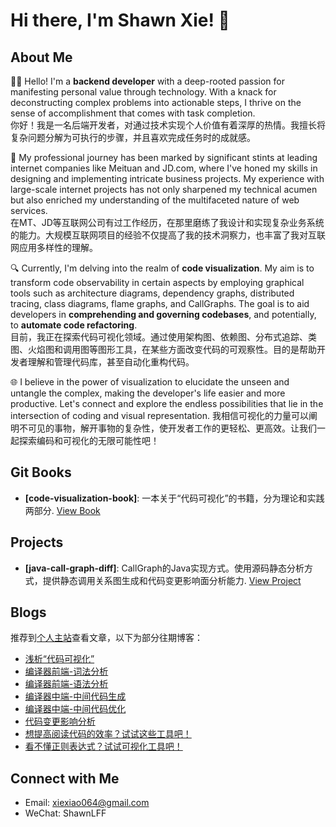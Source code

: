 <!--
**Xiaoxie1994/Xiaoxie1994** is a ✨ _special_ ✨ repository because its `README.md` (this file) appears on your GitHub profile.

Here are some ideas to get you started:

- 🔭 I’m currently working on ...
- 🌱 I’m currently learning ...
- 👯 I’m looking to collaborate on ...
- 🤔 I’m looking for help with ...
- 💬 Ask me about ...
- 📫 How to reach me: ...
- 😄 Pronouns: ...
- ⚡ Fun fact: ...
-->
# Hi there, I'm Shawn Xie! 👋

## About Me
👨‍💻 Hello! I'm a **backend developer** with a deep-rooted passion for manifesting personal value through technology. With a knack for deconstructing complex problems into actionable steps, I thrive on the sense of accomplishment that comes with task completion.    
你好！我是一名后端开发者，对通过技术实现个人价值有着深厚的热情。我擅长将复杂问题分解为可执行的步骤，并且喜欢完成任务时的成就感。

🚀 My professional journey has been marked by significant stints at leading internet companies like Meituan and JD.com, where I've honed my skills in designing and implementing intricate business projects. My experience with large-scale internet projects has not only sharpened my technical acumen but also enriched my understanding of the multifaceted nature of web services.    
在MT、JD等互联网公司有过工作经历，在那里磨练了我设计和实现复杂业务系统的能力。大规模互联网项目的经验不仅提高了我的技术洞察力，也丰富了我对互联网应用多样性的理解。

🔍 Currently, I'm delving into the realm of **code visualization**. My aim is to transform code observability in certain aspects by employing graphical tools such as architecture diagrams, dependency graphs, distributed tracing, class diagrams, flame graphs, and CallGraphs. The goal is to aid developers in **comprehending and governing codebases**, and potentially, to **automate code refactoring**.     
目前，我正在探索代码可视化领域。通过使用架构图、依赖图、分布式追踪、类图、火焰图和调用图等图形工具，在某些方面改变代码的可观察性。目的是帮助开发者理解和管理代码库，甚至自动化重构代码。

🌐 I believe in the power of visualization to elucidate the unseen and untangle the complex, making the developer's life easier and more productive. Let's connect and explore the endless possibilities that lie in the intersection of coding and visual representation.
我相信可视化的力量可以阐明不可见的事物，解开事物的复杂性，使开发者工作的更轻松、更高效。让我们一起探索编码和可视化的无限可能性吧！

## Git Books
- **[code-visualization-book]**: 一本关于“代码可视化”的书籍，分为理论和实践两部分. [View Book](https://xiexiao064.gitbook.io/code-visualization)

## Projects
- **[java-call-graph-diff]**: CallGraph的Java实现方式。使用源码静态分析方式，提供静态调用关系图生成和代码变更影响面分析能力. [View Project](https://github.com/Xiaoxie1994/java-call-graph-diff)

## Blogs
推荐到[个人主站](https://www.shawnxie.top/)查看文章，以下为部分往期博客：
- [浅析“代码可视化”](https://juejin.cn/post/7291321879321641019)
- [编译器前端-词法分析](https://www.shawnxie.top/archives/lexical-analysis)
- [编译器前端-语法分析](https://www.shawnxie.top/archives/syntactic-analysis)
- [编译器中端-中间代码生成](https://www.shawnxie.top/archives/generate-intermediate-representation)
- [编译器中端-中间代码优化](https://www.shawnxie.top/archives/opt-intermediate-representation)
- [代码变更影响分析](https://juejin.cn/post/7304561386889543706)
- [想提高阅读代码的效率？试试这些工具吧！](https://www.shawnxie.top/archives/1716733748336)
- [看不懂正则表达式？试试可视化工具吧！](https://www.shawnxie.top/archives/1716736791836)

## Connect with Me
- Email: [xiexiao064@gmail.com](mailto:xiexiao064@gmail.com)
- WeChat: ShawnLFF

<!-- ![Xiaoxie1994's GitHub stats](https://github-readme-stats.vercel.app/api?username=Xiaoxie1994&show_icons=true) -->
